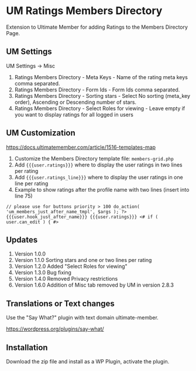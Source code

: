 # UM Ratings Members Directory
Extension to Ultimate Member for adding Ratings to the Members Directory Page.

## UM Settings
UM Settings -> Misc
1. Ratings Members Directory - Meta Keys - Name of the rating meta keys comma separated.
2. Ratings Members Directory - Form Ids - Form Ids comma separated.
3. Ratings Members Directory - Sorting stars - Select No sorting (meta_key order), Ascending or Descending number of stars.
4. Ratings Members Directory - Select Roles for viewing - Leave empty if you want to display ratings for all logged in users

## UM Customization
https://docs.ultimatemember.com/article/1516-templates-map
1. Customize the Members Directory template file: <code>members-grid.php</code>
2. Add <code>{{{user.ratings}}}</code> where to display the user ratings in two lines per rating
3. Add <code>{{{user.ratings_line}}}</code> where to display the user ratings in one line per rating
4. Example to show ratings after the profile name with two lines (insert into line 75)

<code>// please use for buttons priority > 100
	do_action( 'um_members_just_after_name_tmpl', $args ); ?>
	{{{user.hook_just_after_name}}}
	{{{user.ratings}}}
	<# if ( user.can_edit ) { #></code>

## Updates
1. Version 1.0.0
2. Version 1.1.0 Sorting stars and one or two lines per rating
3. Version 1.2.0 Added "Select Roles for viewing"
4. Version 1.3.0 Bug fixing
5. Version 1.4.0 Removed Privacy restrictions
6. Version 1.6.0 Addition of Misc tab removed by UM in version 2.8.3
  
## Translations or Text changes
Use the "Say What?" plugin with text domain ultimate-member.

https://wordpress.org/plugins/say-what/

## Installation
Download the zip file and install as a WP Plugin, activate the plugin.
